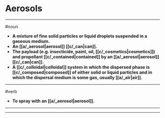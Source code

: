 # Aerosols
---
#noun
- **A mixture of fine solid particles or liquid droplets suspended in a gaseous medium.**
- **An [[a/_aerosol|aerosol]] [[c/_can|can]].**
- **The payload (e.g. insecticide, paint, oil, [[c/_cosmetics|cosmetics]]) and propellant [[c/_contained|contained]] by an [[a/_aerosol|aerosol]] [[c/_can|can]].**
- **A [[c/_colloidal|colloidal]] system in which the dispersed phase is [[c/_composed|composed]] of either solid or liquid particles and in which the dispersal medium is some gas, usually [[a/_air|air]].**
---
#verb
- **To spray with an [[a/_aerosol|aerosol]].**
---
---
